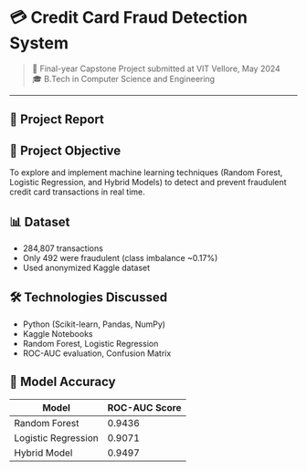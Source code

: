 # 💳 Credit Card Fraud Detection System

> 📘 Final-year Capstone Project submitted at VIT Vellore, May 2024  
> 🎓 B.Tech in Computer Science and Engineering  

---

## 📄 Project Report

## 🧠 Project Objective

To explore and implement machine learning techniques (Random Forest, Logistic Regression, and Hybrid Models) to detect and prevent fraudulent credit card transactions in real time.

## 📊 Dataset

- 284,807 transactions
- Only 492 were fraudulent (class imbalance ~0.17%)
- Used anonymized Kaggle dataset

## 🛠️ Technologies Discussed

- Python (Scikit-learn, Pandas, NumPy)
- Kaggle Notebooks
- Random Forest, Logistic Regression
- ROC-AUC evaluation, Confusion Matrix

## 🧪 Model Accuracy

| Model              | ROC-AUC Score |
|-------------------|---------------|
| Random Forest      | 0.9436        |
| Logistic Regression| 0.9071        |
| Hybrid Model       | 0.9497        |

